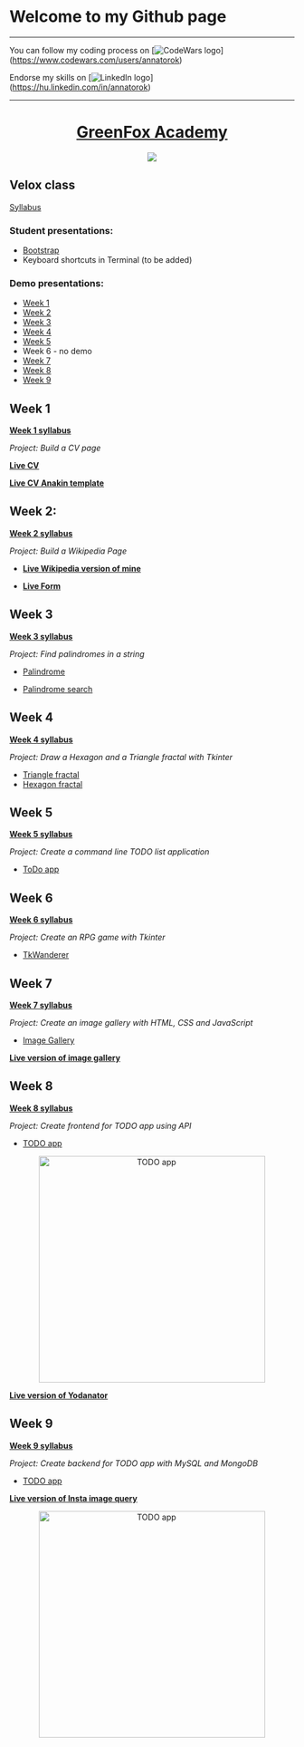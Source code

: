 # Welcome to my Github page

---
You can follow my coding process on [![CodeWars logo](http://i67.tinypic.com/v7ql5i.jpg "CodeWars")] (https://www.codewars.com/users/annatorok)

Endorse my skills on [![LinkedIn logo](http://i67.tinypic.com/2j43mus.jpg "LinkedIn")] (https://hu.linkedin.com/in/annatorok)

---

<h1 align="center"><a href="http://www.greenfoxacademy.com/">GreenFox Academy</a></h1>
<p align="center">
  <img src="https://tinyurl.com/hgzse3j">
</p>

## Velox class

[Syllabus](https://github.com/annatorok/velox-syllabus)

### Student presentations:

* [Bootstrap](https://docs.google.com/presentation/d/1cIYpeGurBUYWn09yeMmbTvgYKpigAEptOLc8BqAVxoo/edit?usp=sharing)
* Keyboard shortcuts in Terminal (to be added)

### Demo presentations:


* [Week 1](https://docs.google.com/presentation/d/1Z_qBSM6jEwkmhrTXw_5ngKXi7iYNOJAbAIMEVC4bsco/edit?usp=sharing)
* [Week 2](https://docs.google.com/presentation/d/1chXanr52N2K1eK_b8ErlkAAk1-F50msNar8YiBEyLk4/edit?usp=sharing)
* [Week 3](https://docs.google.com/presentation/d/1N9F6SlV98U13RViOs2gJ2mghBYxQTT8AZS3ugNCTnaQ/edit?usp=sharing)
* [Week 4](https://docs.google.com/presentation/d/1O8a3FkCNyWuMd9q9O1zCz1zqTn19nOn4Hi1piUrBqy4/edit?usp=sharing)
* [Week 5](https://docs.google.com/presentation/d/1tbA-rMwy28KYGNSLAc_xsTSRG7qp0OnThzMkjNa1AHU/edit?usp=sharing)
* Week 6 - no demo
* [Week 7](https://docs.google.com/presentation/d/1W4HGgpGMjIjjzdYY-5D-pwZOAyBiENLR-_4xbXE2tgE/edit?usp=sharing)
* [Week 8](https://docs.google.com/presentation/d/1CYl0wTP8QnkJR7YVNztqe60s-vbCwpeGLvhD6VziCZw/edit?usp=sharing)
* [Week 9](https://docs.google.com/presentation/d/1UsnaXATKD9L81Hg6nX--xXu-b1ZDlT5emnQDYet-JBw/edit?usp=sharing)


## Week 1

[**Week 1 syllabus**](https://github.com/greenfox-velox/velox-syllabus/tree/master/week-01)

*Project: Build a CV page*

[**Live CV**](http://annatorok.github.io/My-CV/index.html "CV of Anna Török")

[**Live CV Anakin template**](http://annatorok.github.io/Anakin-CV/index.html "CV of Anakin")

## Week 2:

[**Week 2 syllabus**](https://github.com/greenfox-velox/velox-syllabus/tree/master/week-02)  

*Project: Build a Wikipedia Page*

* [**Live Wikipedia version of mine**](http://annatorok.github.io/Wikipedia/index.html)

* [**Live Form**](http://annatorok.github.io/Form/index.html)

## Week 3

[**Week 3 syllabus**](https://github.com/greenfox-velox/velox-syllabus/tree/master/week-03)

*Project: Find palindromes in a string*

* [Palindrome](https://github.com/greenfox-velox/annatorok/blob/master/week-03/day-4/palindrom.py)

* [Palindrome search](https://github.com/greenfox-velox/annatorok/blob/master/week-03/day-4/palindrome2.py)

## Week 4

[**Week 4 syllabus**](https://github.com/greenfox-velox/velox-syllabus/tree/master/week-04)

*Project: Draw a Hexagon and a Triangle fractal with Tkinter*

* [Triangle fractal](https://github.com/greenfox-velox/annatorok/blob/master/week-04/day-5/triangle_fractal.py)
* [Hexagon fractal](https://github.com/greenfox-velox/annatorok/blob/master/week-04/day-5/hexagon_fractal.py)

## Week 5

[**Week 5 syllabus**](https://github.com/greenfox-velox/velox-syllabus/tree/master/week-05)

*Project: Create a command line TODO list application*

* [ToDo app](https://github.com/greenfox-velox/annatorok/tree/master/week-05/day-3/TODO)

## Week 6

[**Week 6 syllabus**](https://github.com/greenfox-velox/velox-syllabus/tree/master/week-06)

*Project: Create an RPG game with Tkinter*

* [TkWanderer](https://github.com/greenfox-velox/annatorok/tree/master/week-06/day-2/new_restructured_RPG)

## Week 7

[**Week 7 syllabus**](https://github.com/greenfox-velox/velox-syllabus/tree/master/week-07)

*Project: Create an image gallery with HTML, CSS and JavaScript*

* [Image Gallery](https://github.com/greenfox-velox/annatorok/tree/master/week-07/day-04)

[**Live version of image gallery**](http://annatorok.github.io/JS-Gallery/index.html)

## Week 8

[**Week 8 syllabus**](https://github.com/greenfox-velox/velox-syllabus/tree/master/week-08)

*Project: Create frontend for TODO app using API*

* [TODO app](https://github.com/greenfox-velox/annatorok/tree/master/week-08/day-4/todo_api)

<p align="center">
  <img src="http://i65.tinypic.com/2ymueyq.png" alt="TODO app" height=400px>
</p>

[**Live version of Yodanator**](http://annatorok.github.io/Yoda/yoda.html)

## Week 9

[**Week 9 syllabus**](https://github.com/greenfox-velox/velox-syllabus/tree/master/week-09)

*Project: Create backend for TODO app with MySQL and MongoDB*

* [TODO app](https://github.com/greenfox-velox/annatorok/tree/master/week-09/day-4)

[**Live version of Insta image query**](http://annatorok.github.io/Insta/index.html)

<p align="center">
  <img src="http://i64.tinypic.com/2gt4rom.png" alt="TODO app" height=400px>
</p>
